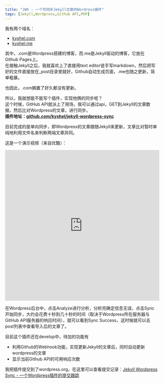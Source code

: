 ```yaml
---
title: "JWS - 一个可同步Jekyll文章的Wordress插件"
tags: [Jekyll,Wordpress,Github API,PHP]
---
```


我有两个域名：
- [kyshel.com](http://kyshel.com)
- [kyshel.me](http://kyshel.me)

其中，.com是Wordpress搭建的博客，而.me是Jekyll驱动的博客，它放在Github Pages上。    
在接触Jekyll之后，我就喜欢上了直接用text editor徒手写markdown，然后把写好的文件直接放在_post目录里就好，Github自动生成页面，.me也随之更新，简单粗暴。

也因此，.com搁置了好久都没有更新。

所以，我就想能不能写个插件，实现他俩的同步呢？    
这个时候，GitHub API就派上了用场，我可以通过api，GET到Jekyll的文章数据，然后比对Wordpress的文章，进行同步。    
**插件地址：[github.com/kyshel/jekyll-wordpress-sync](https://github.com/kyshel/jekyll-wordpress-sync)**

目前完成的是单向同步，即Wordpress的文章跟随Jekyll来更新，文章比对暂时单纯地利用文件名来判断两端文章异同。

这是一个演示视频（来自优酷）：    
<iframe height=498 width=510 src='http://player.youku.com/embed/XMjUyMzMzODI4NA==' frameborder=0 'allowfullscreen'></iframe>


在Wordpress后台中，点击Analyze进行分析，分析完确定信息无误，点击Sync开始同步，大约会花费十秒到几十秒的时间（取决于Wordpress所在服务器与GitHub API服务器的响应时间），就可以看到Sync Success，这时候就可以去post列表中查看导入后的文章了。

目前这个插件还在develop中，待加的功能有 
- 利用Github的Webhook功能，实现更新Jekyll的文章后，同时自动更新wordpress的文章
- 显示当前Github API的可用响应次数


我把插件提交到了wordpress.org，在这里可以查看提交记录：[Jekyll Wordpress Sync - 一个Wordpress插件的提交跟踪](http://kyshel.me/2017/02/16/Jekyll-Wordpress-Sync-tracking/)


